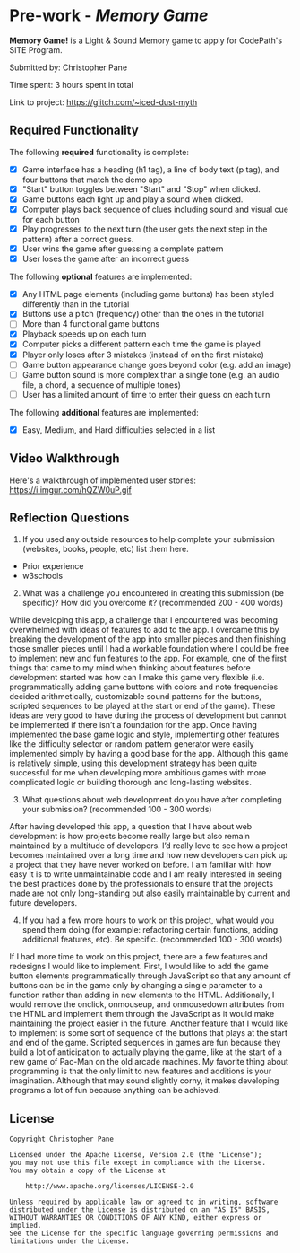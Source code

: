 # Pre-work - _Memory Game_

**Memory Game!** is a Light & Sound Memory game to apply for CodePath's SITE Program.

Submitted by: Christopher Pane

Time spent: 3 hours spent in total

Link to project: https://glitch.com/~iced-dust-myth

## Required Functionality

The following **required** functionality is complete:

- [x] Game interface has a heading (h1 tag), a line of body text (p tag), and four buttons that match the demo app
- [x] "Start" button toggles between "Start" and "Stop" when clicked.
- [x] Game buttons each light up and play a sound when clicked.
- [x] Computer plays back sequence of clues including sound and visual cue for each button
- [x] Play progresses to the next turn (the user gets the next step in the pattern) after a correct guess.
- [x] User wins the game after guessing a complete pattern
- [x] User loses the game after an incorrect guess

The following **optional** features are implemented:

- [x] Any HTML page elements (including game buttons) has been styled differently than in the tutorial
- [x] Buttons use a pitch (frequency) other than the ones in the tutorial
- [ ] More than 4 functional game buttons
- [x] Playback speeds up on each turn
- [x] Computer picks a different pattern each time the game is played
- [x] Player only loses after 3 mistakes (instead of on the first mistake)
- [ ] Game button appearance change goes beyond color (e.g. add an image)
- [ ] Game button sound is more complex than a single tone (e.g. an audio file, a chord, a sequence of multiple tones)
- [ ] User has a limited amount of time to enter their guess on each turn

The following **additional** features are implemented:

- [x] Easy, Medium, and Hard difficulties selected in a list

## Video Walkthrough

Here's a walkthrough of implemented user stories:
https://i.imgur.com/hQZW0uP.gif

## Reflection Questions

1. If you used any outside resources to help complete your submission (websites, books, people, etc) list them here.

- Prior experience
- w3schools

2. What was a challenge you encountered in creating this submission (be specific)? How did you overcome it? (recommended 200 - 400 words)

While developing this app, a challenge that I encountered was becoming overwhelmed with ideas of features to add to the app. I overcame this by breaking the development of the app into smaller pieces and then finishing those smaller pieces until I had a workable foundation where I could be free to implement new and fun features to the app. For example, one of the first things that came to my mind when thinking about features before development started was how can I make this game very flexible (i.e. programmatically adding game buttons with colors and note frequencies decided arithmetically, customizable sound patterns for the buttons, scripted sequences to be played at the start or end of the game). These ideas are very good to have during the process of development but cannot be implemented if there isn’t a foundation for the app. Once having implemented the base game logic and style, implementing other features like the difficulty selector or random pattern generator were easily implemented simply by having a good base for the app. Although this game is relatively simple, using this development strategy has been quite successful for me when developing more ambitious games with more complicated logic or building thorough and long-lasting websites.

3. What questions about web development do you have after completing your submission? (recommended 100 - 300 words)

After having developed this app, a question that I have about web development is how projects become really large but also remain maintained by a multitude of developers. I’d really love to see how a project becomes maintained over a long time and how new developers can pick up a project that they have never worked on before. I am familiar with how easy it is to write unmaintainable code and I am really interested in seeing the best practices done by the professionals to ensure that the projects made are not only long-standing but also easily maintainable by current and future developers.

4. If you had a few more hours to work on this project, what would you spend them doing (for example: refactoring certain functions, adding additional features, etc). Be specific. (recommended 100 - 300 words)

If I had more time to work on this project, there are a few features and redesigns I would like to implement. First, I would like to add the game button elements programmatically through JavaScript so that any amount of buttons can be in the game only by changing a single parameter to a function rather than adding in new elements to the HTML. Additionally, I would remove the onclick, onmouseup, and onmousedown attributes from the HTML and implement them through the JavaScript as it would make maintaining the project easier in the future. Another feature that I would like to implement is some sort of sequence of the buttons that plays at the start and end of the game. Scripted sequences in games are fun because they build a lot of anticipation to actually playing the game, like at the start of a new game of Pac-Man on the old arcade machines. My favorite thing about programming is that the only limit to new features and additions is your imagination. Although that may sound slightly corny, it makes developing programs a lot of fun because anything can be achieved.

## License

    Copyright Christopher Pane

    Licensed under the Apache License, Version 2.0 (the "License");
    you may not use this file except in compliance with the License.
    You may obtain a copy of the License at

        http://www.apache.org/licenses/LICENSE-2.0

    Unless required by applicable law or agreed to in writing, software
    distributed under the License is distributed on an "AS IS" BASIS,
    WITHOUT WARRANTIES OR CONDITIONS OF ANY KIND, either express or implied.
    See the License for the specific language governing permissions and
    limitations under the License.
